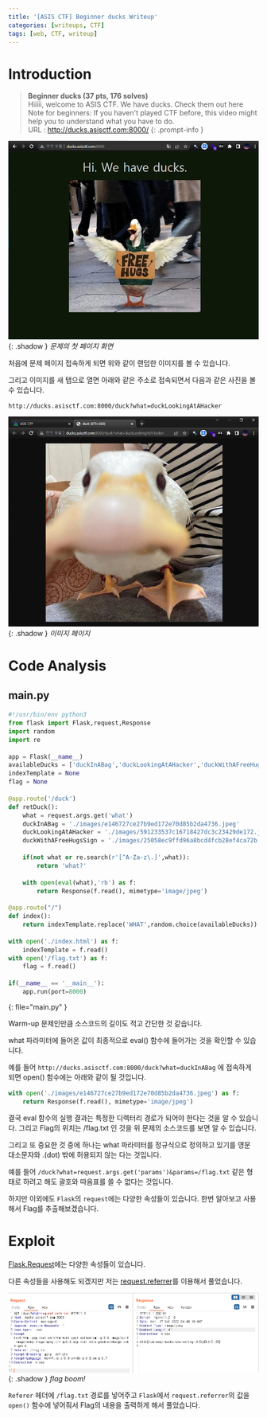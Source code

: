 ```yaml
---
title: '[ASIS CTF] Beginner ducks Writeup'
categories: [writeups, CTF]
tags: [web, CTF, writeup]
---
```


# Introduction

> **Beginner ducks (37 pts, 176 solves)**
> <br>Hiiiii, welcome to ASIS CTF. We have ducks. Check them out here Note for beginners: If you haven't played CTF before, this video might help you to understand what you have to do.
> <br>URL : http://ducks.asisctf.com:8000/
> {: .prompt-info }

![firstpage](/assets/img/beginner_ducks_writeup-2.png){: .shadow }
_문제의 첫 페이지 화면_

처음에 문제 페이지 접속하게 되면 위와 같이 랜덤한 이미지를 볼 수 있습니다.

그리고 이미지를 새 탭으로 열면 아래와 같은 주소로 접속되면서 다음과 같은 사진을 볼 수 있습니다.
```
http://ducks.asisctf.com:8000/duck?what=duckLookingAtAHacker
```

![imagepage](/assets/img/beginner_ducks_writeup-1.png){: .shadow }
_이미지 페이지_

# Code Analysis
## main.py
```python
#!/usr/bin/env python3
from flask import Flask,request,Response
import random
import re

app = Flask(__name__)
availableDucks = ['duckInABag','duckLookingAtAHacker','duckWithAFreeHugsSign']
indexTemplate = None
flag = None

@app.route('/duck')
def retDuck():
	what = request.args.get('what')
	duckInABag = './images/e146727ce27b9ed172e70d85b2da4736.jpeg'
	duckLookingAtAHacker = './images/591233537c16718427dc3c23429de172.jpeg'
	duckWithAFreeHugsSign = './images/25058ec9ffd96a8bcd4fcb28ef4ca72b.jpeg'

	if(not what or re.search(r'[^A-Za-z\.]',what)):
		return 'what?'

	with open(eval(what),'rb') as f:
		return Response(f.read(), mimetype='image/jpeg')

@app.route("/")
def index():
	return indexTemplate.replace('WHAT',random.choice(availableDucks))

with open('./index.html') as f:
	indexTemplate = f.read() 
with open('/flag.txt') as f:
	flag = f.read()

if(__name__ == '__main__'):
	app.run(port=8000)

```
{: file="main.py" }

Warm-up 문제인만큼 소스코드의 길이도 적고 간단한 것 같습니다.

what 파라미터에 들어온 값이 최종적으로 eval() 함수에 들어가는 것을 확인할 수 있습니다.

예를 들어 `http://ducks.asisctf.com:8000/duck?what=duckInABag` 에 접속하게 되면 open() 함수에는 아래와 같이 될 것입니다.
```python
with open('./images/e146727ce27b9ed172e70d85b2da4736.jpeg') as f:
	return Response(f.read(), mimetype='image/jpeg')
```

결국 eval 함수의 실행 결과는 특정한 디렉터리 경로가 되어야 한다는 것을 알 수 있습니다. 그리고 Flag의 위치는 /flag.txt 인 것을 위 문제의 소스코드를 보면 알 수 있습니다.

그리고 또 중요한 것 중에 하나는 what 파라미터를 정규식으로 정의하고 있기를 영문 대소문자와 .(dot) 밖에 허용되지 않는 다는 것입니다.

예를 들어 `/duck?what=request.args.get('params')&params=/flag.txt` 같은 형태로 하려고 해도 괄호와 따옴표를 쓸 수 없다는 것입니다.

하지만 이외에도 `Flask`의 `request`에는 다양한 속성들이 있습니다.
한번 알아보고 사용해서 Flag를 추출해보겠습니다.

# Exploit
[Flask.Request](https://flask.palletsprojects.com/en/2.2.x/api/?highlight=request#flask.Request.headers)에는 다양한 속성들이 있습니다.

다른 속성들을 사용해도 되겠지만 저는 [request.referrer](https://flask.palletsprojects.com/en/2.2.x/api/?highlight=request#flask.Request.referrer)를 이용해서 풀었습니다.

![flag](/assets/img/beginner_ducks_writeup-3.png){: .shadow }
_flag boom!_

`Referer` 헤더에 `/flag.txt` 경로를 넣어주고 `Flask`에서 `request.referrer`의 값을 `open()` 함수에 넣어줘서 Flag의 내용을 출력하게 해서 풀었습니다.